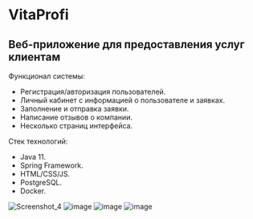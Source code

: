 # VitaProfi
## Веб-приложение для предоставления услуг клиентам
Функционал системы:
- Регистрация/авторизация пользователей.
- Личный кабинет с информацией о пользователе и заявках.
- Заполнение и отправка заявки.
- Написание отзывов о компании.
- Несколько страниц интерфейса.

Стек технологий:
- Java 11.
- Spring Framework.
- HTML/CSS/JS.
- PostgreSQL.
- Docker.

![Screenshot_4](https://github.com/VitaZaebymba/WebAppServices/assets/70800965/58e0bd59-1fba-45c6-905b-3f35aef27ba5)
![image](https://github.com/VitaZaebymba/WebAppServices/assets/70800965/65be5ab0-18c0-4e70-9312-294e5a43f8c8)
![image](https://github.com/VitaZaebymba/WebAppServices/assets/70800965/aea1b449-b8df-4cf3-9fdb-a0b44696d0ee)
![image](https://github.com/VitaZaebymba/WebAppServices/assets/70800965/a141bb95-9112-44bf-bf8e-649ecbc377b8)




